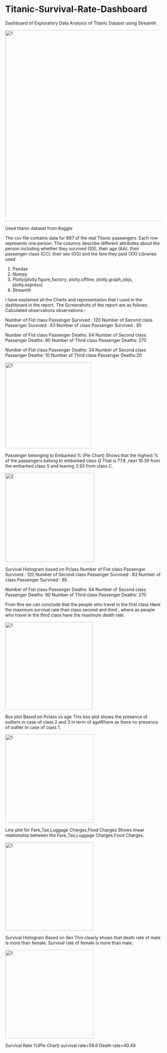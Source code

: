 # Titanic-Survival-Rate-Dashboard
Dashboard of Exploratory Data Analysis of Titanic Dataset using Streamlit

<img width="613" alt="1" src="https://user-images.githubusercontent.com/63099028/181268507-431fc8b9-7055-4dcf-b416-358a43a5605c.PNG">

Used titanic dataset from Kaggle

The csv file contains data for 887 of the real Titanic passengers. Each row represents one person. The columns describe different attributes about the person including whether they survived (SS), their age (AA), their passenger-class (CC), their sex (GG) and the fare they paid (XX)
Libraries used
1. Pandas 
2. Numpy 
3. Plotly(plotly.figure_factory, plotly.offline, plotly.graph_objs, plotly.express) 
4. Streamlit

 I have explained all the Charts and representation that I used in the dashboard in the report. The Screenshots of the report are as follows:
 Calculated observations observations:-
 
 Number of Fist class Passenger Survived : 120
 Number of Second class Passenger Survived : 83
 Number of  class Passenger Survived : 85

 Number of Fist class Passenger Deaths: 64
 Number of Second class Passenger Deaths: 90
 Number of Third class Passenger Deaths: 270

Number of Fist class Passenger Deaths: 34
Number of Second class Passenger Deaths: 10
Number of Third class Passenger Deaths:20
 
 
<img width="276" alt="1" src="https://user-images.githubusercontent.com/63099028/181269326-ed993f66-b59b-479a-bdd7-b43f5393f0e1.PNG">

Passenger belonging to Embarked % (Pie Chart)
Shows that the highest % of the passengers belong to embarked class Q 
That is 77.8 ,next 18.39 from the embarked class S and leaving 3.93 from class C.

<img width="286" alt="2" src="https://user-images.githubusercontent.com/63099028/181269365-628462c8-b3a6-4cc1-8c87-cd348bc97806.PNG">

Survival Histogram based on Pclass
Number of Fist class Passenger Survived : 120
Number of Second class Passenger Survived : 83
Number of  class Passenger Survived : 85

Number of Fist class Passenger Deaths: 64
Number of Second class Passenger Deaths: 90
Number of Third class Passenger Deaths: 270

From this we can conclude that the people who travel in the first class
Have the maximum survival rate than class second and third , where as people who travel in the third class have the maximum death rate.


<img width="281" alt="1" src="https://user-images.githubusercontent.com/63099028/181269704-8f261352-d75c-4001-9a3a-f02fdd30b3b1.PNG">


Box plot Based on Pclass vs age
This box plot shows the presence of outliers in case of class 2 and 3 in term of ageWhere as there no presence of outlier in case of class 1.


<img width="284" alt="1" src="https://user-images.githubusercontent.com/63099028/181269882-cd39b4fc-b5cd-46a6-a32f-8f3d915f0fd5.PNG">


Line plot for Fare_Tax,Luggage Charges,Food Charges
Shows linear relationship between the Fare_Tax,Luggage 
Charges,Food Charges.


<img width="283" alt="1" src="https://user-images.githubusercontent.com/63099028/181270093-b47a294b-bf8f-4934-b080-d005ccea1e9a.PNG">

Survival Histogram Based on Sex
This clearly shows that death rate of male is more than female.
Survival rate of female is more than male.


<img width="284" alt="1" src="https://user-images.githubusercontent.com/63099028/181270353-b0a57712-bf4a-49f0-ade0-9ee33b68df8e.PNG">

Survival Rate %(Pie Chart)
survival rate=59.6
Death rate=40.49


















